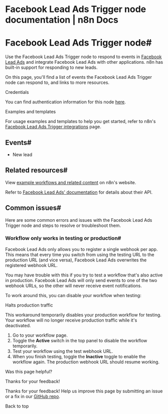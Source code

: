 # Facebook Lead Ads Trigger node documentation | n8n Docs

[ ](https://github.com/n8n-io/n8n-docs/edit/main/docs/integrations/builtin/trigger-nodes/n8n-nodes-base.facebookleadadstrigger.md "Edit this page")

# Facebook Lead Ads Trigger node#

Use the Facebook Lead Ads Trigger node to respond to events in [Facebook Lead Ads](https://www.facebook.com/business/ads/lead-ads/) and integrate Facebook Lead Ads with other applications. n8n has built-in support for responding to new leads.

On this page, you'll find a list of events the Facebook Lead Ads Trigger node can respond to, and links to more resources.

Credentials

You can find authentication information for this node [here](../../credentials/facebookleadads/).

Examples and templates

For usage examples and templates to help you get started, refer to n8n's [Facebook Lead Ads Trigger integrations](https://n8n.io/integrations/facebook-lead-ads-trigger/) page.

## Events#

  * New lead

## Related resources#

View [example workflows and related content](https://n8n.io/integrations/facebook-lead-ads-trigger/) on n8n's website.

Refer to [Facebook Lead Ads' documentation](https://developers.facebook.com/docs/marketing-api/guides/lead-ads/) for details about their API.

## Common issues#

Here are some common errors and issues with the Facebook Lead Ads Trigger node and steps to resolve or troubleshoot them.

### Workflow only works in testing or production#

Facebook Lead Ads only allows you to register a single webhook per app. This means that every time you switch from using the testing URL to the production URL (and vice versa), Facebook Lead Ads overwrites the registered webhook URL. 

You may have trouble with this if you try to test a workflow that's also active in production. Facebook Lead Ads will only send events to one of the two webhook URLs, so the other will never receive event notifications.

To work around this, you can disable your workflow when testing:

Halts production traffic

This workaround temporarily disables your production workflow for testing. Your workflow will no longer receive production traffic while it's deactivated.

  1. Go to your workflow page.
  2. Toggle the **Active** switch in the top panel to disable the workflow temporarily.
  3. Test your workflow using the test webhook URL.
  4. When you finish testing, toggle the **Inactive** toggle to enable the workflow again. The production webhook URL should resume working.

Was this page helpful? 

Thanks for your feedback! 

Thanks for your feedback! Help us improve this page by submitting an issue or a fix in our [GitHub repo](https://github.com/n8n-io/n8n-docs). 

Back to top
